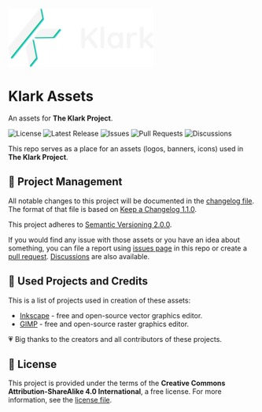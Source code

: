 <img src="./.github/assets/klark-banner-295x120.png" alt="Klark banner" />

# Klark Assets
An assets for **The Klark Project**.

![License](https://img.shields.io/github/license/krystejj/klark-assets?label=License)
![Latest Release](https://img.shields.io/github/v/release/krystejj/klark-assets?label=Latest%20Release)
![Issues](https://img.shields.io/github/issues/krystejj/klark-assets?label=Issues)
![Pull Requests](https://img.shields.io/github/issues-pr/krystejj/klark-assets?label=Pull%20Requests)
![Discussions](https://img.shields.io/github/discussions/krystejj/klark-assets?label=Discussions)

This repo serves as a place for an assets (logos, banners, icons) used in **The Klark Project**.

## 📖 Project Management
All notable changes to this project will be documented in the [changelog file](CHANGELOG.md). The format of that file is based on [Keep a Changelog 1.1.0](https://keepachangelog.com/en/1.1.0/).

This project adheres to [Semantic Versioning 2.0.0](https://semver.org/spec/v2.0.0.html).

If you would find any issue with those assets or you have an idea about something, you can file a report using [issues page](https://github.com/krystejj/klark-assets/issues) in this repo or create a [pull request](https://github.com/krystejj/klark-assets/pulls). [Discussions](https://github.com/krystejj/klark-assets/discussions) are also available.

## 🙏 Used Projects and Credits
This is a list of projects used in creation of these assets:
- [Inkscape](https://inkscape.org/) - free and open-source vector graphics editor.
- [GIMP](https://www.gimp.org/) - free and open-source raster graphics editor.

💗 Big thanks to the creators and all contributors of these projects.

## 📜 License
This project is provided under the terms of the **Creative Commons Attribution-ShareAlike 4.0 International**, a free license. For more information, see the [license file](LICENSE.md).
